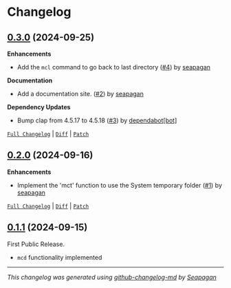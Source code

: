 # Changelog

## [0.3.0](https://github.com/seapagan/mchdir/releases/tag/0.3.0) (2024-09-25)

**Enhancements**

- Add the `mcl` command to go back to last directory ([#4](https://github.com/seapagan/mchdir/pull/4)) by [seapagan](https://github.com/seapagan)

**Documentation**

- Add a documentation site. ([#2](https://github.com/seapagan/mchdir/pull/2)) by [seapagan](https://github.com/seapagan)

**Dependency Updates**

- Bump clap from 4.5.17 to 4.5.18 ([#3](https://github.com/seapagan/mchdir/pull/3)) by [dependabot[bot]](https://github.com/apps/dependabot)

[`Full Changelog`](https://github.com/seapagan/mchdir/compare/0.2.0...0.3.0) | [`Diff`](https://github.com/seapagan/mchdir/compare/0.2.0...0.3.0.diff) | [`Patch`](https://github.com/seapagan/mchdir/compare/0.2.0...0.3.0.patch)

## [0.2.0](https://github.com/seapagan/mchdir/releases/tag/0.2.0) (2024-09-16)

**Enhancements**

- Implement the 'mct' function to use the System temporary folder ([#1](https://github.com/seapagan/mchdir/pull/1)) by [seapagan](https://github.com/seapagan)

[`Full Changelog`](https://github.com/seapagan/mchdir/compare/0.1.1...0.2.0) | [`Diff`](https://github.com/seapagan/mchdir/compare/0.1.1...0.2.0.diff) | [`Patch`](https://github.com/seapagan/mchdir/compare/0.1.1...0.2.0.patch)

## [0.1.1](https://github.com/seapagan/mchdir/releases/tag/0.1.1) (2024-09-15)

First Public Release.

- `mcd` functionality implemented
---
*This changelog was generated using [github-changelog-md](http://changelog.seapagan.net/) by [Seapagan](https://github.com/seapagan)*
